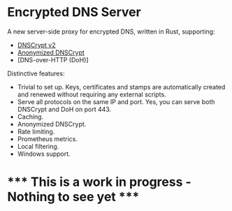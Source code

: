 # Encrypted DNS Server

A new server-side proxy for encrypted DNS, written in Rust, supporting:

- [DNSCrypt v2](https://github.com/DNSCrypt/dnscrypt-protocol/blob/master/DNSCRYPT-V2-PROTOCOL.txt)
- [Anonymized DNSCrypt](https://github.com/DNSCrypt/dnscrypt-protocol/blob/master/ANONYMIZED-DNSCRYPT.txt)
- [DNS-over-HTTP (DoH)]

Distinctive features:

- Trivial to set up. Keys, certificates and stamps are automatically created and renewed without requiring any external scripts.
- Serve all protocols on the same IP and port. Yes, you can serve both DNSCrypt and DoH on port 443.
- Caching.
- Anonymized DNSCrypt.
- Rate limiting.
- Prometheus metrics.
- Local filtering.
- Windows support.

# *** This is a work in progress - Nothing to see yet ***
